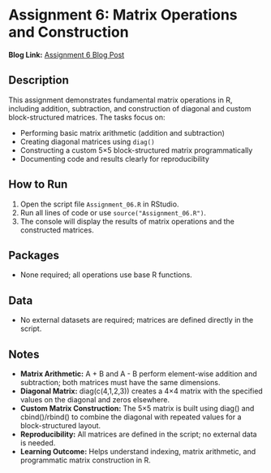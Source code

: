 # Assignment 6: Matrix Operations and Construction

**Blog Link:** [Assignment 6 Blog Post]()


## Description
This assignment demonstrates fundamental matrix operations in R, including addition, subtraction, and construction of diagonal and custom block-structured matrices. The tasks focus on:  

- Performing basic matrix arithmetic (addition and subtraction)  
- Creating diagonal matrices using `diag()`  
- Constructing a custom 5×5 block-structured matrix programmatically  
- Documenting code and results clearly for reproducibility  

## How to Run
1. Open the script file `Assignment_06.R` in RStudio.  
2. Run all lines of code or use `source("Assignment_06.R")`.  
3. The console will display the results of matrix operations and the constructed matrices.  

## Packages
- None required; all operations use base R functions.  

## Data
- No external datasets are required; matrices are defined directly in the script.

## Notes
- **Matrix Arithmetic:** A + B and A - B perform element-wise addition and subtraction; both matrices must have the same dimensions.
- **Diagonal Matrix:** diag(c(4,1,2,3)) creates a 4×4 matrix with the specified values on the diagonal and zeros elsewhere.
- **Custom Matrix Construction:** The 5×5 matrix is built using diag() and cbind()/rbind() to combine the diagonal with repeated values for a block-structured layout.
- **Reproducibility:** All matrices are defined in the script; no external data is needed.
- **Learning Outcome:** Helps understand indexing, matrix arithmetic, and programmatic matrix construction in R.